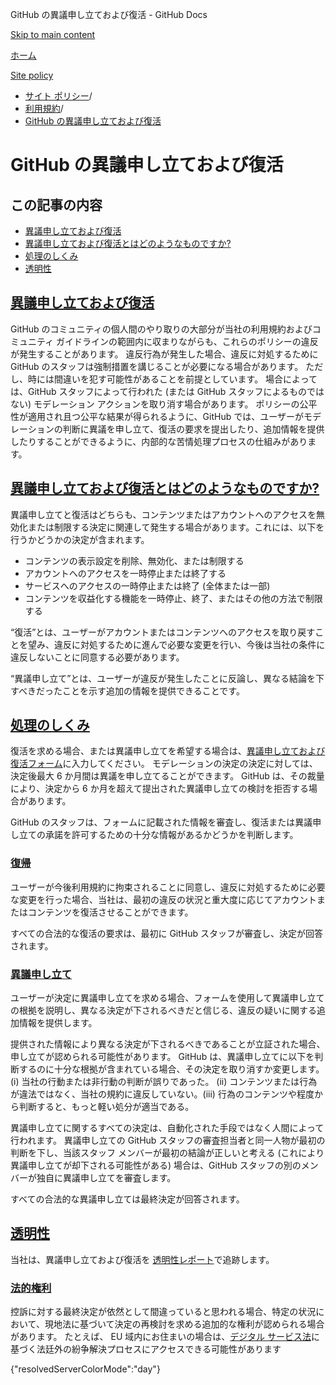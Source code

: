 GitHub の異議申し立ておよび復活 - GitHub Docs

[Skip to main content](#main-content)

[ホーム](/ja)

[Site policy](/ja/site-policy)

* [サイト ポリシー](/ja/site-policy)/
* [利用規約](/ja/site-policy/acceptable-use-policies)/
* [GitHub の異議申し立ておよび復活](/ja/site-policy/acceptable-use-policies/github-appeal-and-reinstatement)

GitHub の異議申し立ておよび復活
==========

この記事の内容
----------

* [異議申し立ておよび復活](#appeal-and-reinstatement)
* [異議申し立ておよび復活とはどのようなものですか?](#what-are-appeals-and-reinstatements)
* [処理のしくみ](#how-this-works)
* [透明性](#transparency)

[異議申し立ておよび復活](#appeal-and-reinstatement)
----------

GitHub のコミュニティの個人間のやり取りの大部分が当社の利用規約およびコミュニティ ガイドラインの範囲内に収まりながらも、これらのポリシーの違反が発生することがあります。 違反行為が発生した場合、違反に対処するために GitHub のスタッフは強制措置を講じることが必要になる場合があります。 ただし、時には間違いを犯す可能性があることを前提としています。 場合によっては、GitHub スタッフによって行われた (または GitHub スタッフによるものではない) モデレーション アクションを取り消す場合があります。 ポリシーの公平性が適用され且つ公平な結果が得られるように、GitHub では、ユーザーがモデレーションの判断に異議を申し立て、復活の要求を提出したり、追加情報を提供したりすることができるように、内部的な苦情処理プロセスの仕組みがあります。

[異議申し立ておよび復活とはどのようなものですか?](#what-are-appeals-and-reinstatements)
----------

異議申し立てと復活はどちらも、コンテンツまたはアカウントへのアクセスを無効化または制限する決定に関連して発生する場合があります。これには、以下を行うかどうかの決定が含まれます。

* コンテンツの表示設定を削除、無効化、または制限する
* アカウントへのアクセスを一時停止または終了する
* サービスへのアクセスの一時停止または終了 (全体または一部)
* コンテンツを収益化する機能を一時停止、終了、またはその他の方法で制限する

“復活”とは、ユーザーがアカウントまたはコンテンツへのアクセスを取り戻すことを望み、違反に対処するために進んで必要な変更を行い、今後は当社の条件に違反しないことに同意する必要があります。

“異議申し立て”とは、ユーザーが違反が発生したことに反論し、異なる結論を下すべきだったことを示す追加の情報を提供できることです。

[処理のしくみ](#how-this-works)
----------

復活を求める場合、または異議申し立てを希望する場合は、[異議申し立ておよび復活フォーム](https://support.github.com/contact/reinstatement)に入力してください。 モデレーションの決定の決定に対しては、決定後最大 6 か月間は異議を申し立てることができます。 GitHub は、その裁量により、決定から 6 か月を超えて提出された異議申し立ての検討を拒否する場合があります。

GitHub のスタッフは、フォームに記載された情報を審査し、復活または異議申し立ての承諾を許可するための十分な情報があるかどうかを判断します。

### [復帰](#reinstatements) ###

ユーザーが今後利用規約に拘束されることに同意し、違反に対処するために必要な変更を行った場合、当社は、最初の違反の状況と重大度に応じてアカウントまたはコンテンツを復活させることができます。

すべての合法的な復活の要求は、最初に GitHub スタッフが審査し、決定が回答されます。

### [異議申し立て](#appeals) ###

ユーザーが決定に異議申し立てを求める場合、フォームを使用して異議申し立ての根拠を説明し、異なる決定が下されるべきだと信じる、違反の疑いに関する追加情報を提供します。

提供された情報により異なる決定が下されるべきであることが立証された場合、申し立てが認められる可能性があります。 GitHub は、異議申し立てに以下を判断するのに十分な根拠が含まれている場合、その決定を取り消すか変更します。(i) 当社の行動または非行動の判断が誤りであった。 (ii) コンテンツまたは行為が違法ではなく、当社の規約に違反していない。(iii) 行為のコンテンツや程度から判断すると、もっと軽い処分が適当である。

異議申し立てに関するすべての決定は、自動化された手段ではなく人間によって行われます。 異議申し立ての GitHub スタッフの審査担当者と同一人物が最初の判断を下し、当該スタッフ メンバーが最初の結論が正しいと考える (これにより異議申し立てが却下される可能性がある) 場合は、GitHub スタッフの別のメンバーが独自に異議申し立てを審査します。

すべての合法的な異議申し立ては最終決定が回答されます。

[透明性](#transparency)
----------

当社は、異議申し立ておよび復活を [透明性レポート](https://transparencycenter.github.com/appeals/)で追跡します。

### [法的権利](#legal-rights) ###

控訴に対する最終決定が依然として間違っていると思われる場合、特定の状況において、現地法に基づいて決定の再検討を求める追加的な権利が認められる場合があります。 たとえば、 EU 域内にお住まいの場合は、[デジタル サービス法](https://eur-lex.europa.eu/eli/reg/2022/2065/oj#d1e2819-1-1)に基づく法廷外の紛争解決プロセスにアクセスできる可能性があります

{"resolvedServerColorMode":"day"}
